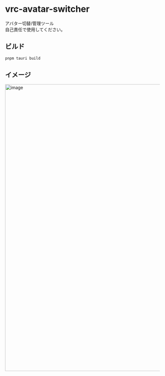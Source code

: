 # vrc-avatar-switcher
アバター切替/管理ツール  
自己責任で使用してください。  
## ビルド
```sh
pnpm tauri build
```
## イメージ
<img width="1200" height="930" alt="image" src="https://github.com/user-attachments/assets/9b23ef99-d895-46d5-bb89-a54aa6de7384" />
